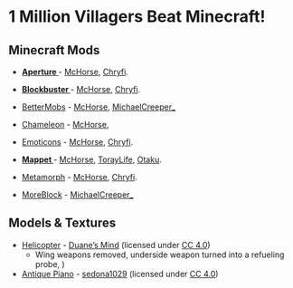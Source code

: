 # 1 Million Villagers Beat Minecraft!

## Minecraft Mods

* **[Aperture ](https://github.com/mchorse/aperture)**- [McHorse](https://github.com/mchorse), [Chryfi](https://github.com/Chryfi).
* **[Blockbuster ](https://github.com/mchorse/blockbuster)**- [McHorse](https://github.com/mchorse), [Chryfi](https://github.com/Chryfi).
* [BetterMobs](https://discord.com/channels/252148970338385921/477570133884141578/984838617216200715) - [McHorse](https://github.com/mchorse), [MichaelCreeper_](https://twitter.com/MichaelCreeper)
* [Chameleon](https://github.com/mchorse/chameleon) - [McHorse](https://github.com/mchorse),


* [Emoticons](https://github.com/mchorse/emoticons) - [McHorse](https://github.com/mchorse), [Chryfi](https://github.com/Chryfi).
* **[Mappet ](https://github.com/mchorse/mappet)**- [McHorse](https://github.com/mchorse), [TorayLife](https://github.com/TorayLife), [Otaku](https://github.com/OtakuGamerAds).
* [Metamorph](https://github.com/mchorse/metamorph) - [McHorse](https://github.com/mchorse), [Chryfi](https://github.com/Chryfi).
* [MoreBlock](https://discord.com/channels/252148970338385921/477570133884141578/984838617216200715) - [MichaelCreeper_](https://twitter.com/MichaelCreeper)

## Models & Textures

* [Helicopter](https://sketchfab.com/3d-models/low-poly-apache-gunship-035ed0b967f848cfa9e0ff0ade53c3dd) - [Duane’s Mind](https://sketchfab.com/duanesmind) (licensed under [CC 4.0](https://creativecommons.org/licenses/by/4.0/))
  * Wing weapons removed, underside weapon turned into a refueling probe, )
* [Antique Piano](https://skfb.ly/6WRt9) - [sedona1029](https://sketchfab.com/sedona1029) (licensed under [CC 4.0](https://creativecommons.org/licenses/by/4.0/))
